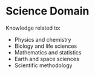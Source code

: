 # Science Domain

Knowledge related to:
- Physics and chemistry
- Biology and life sciences
- Mathematics and statistics
- Earth and space sciences
- Scientific methodology